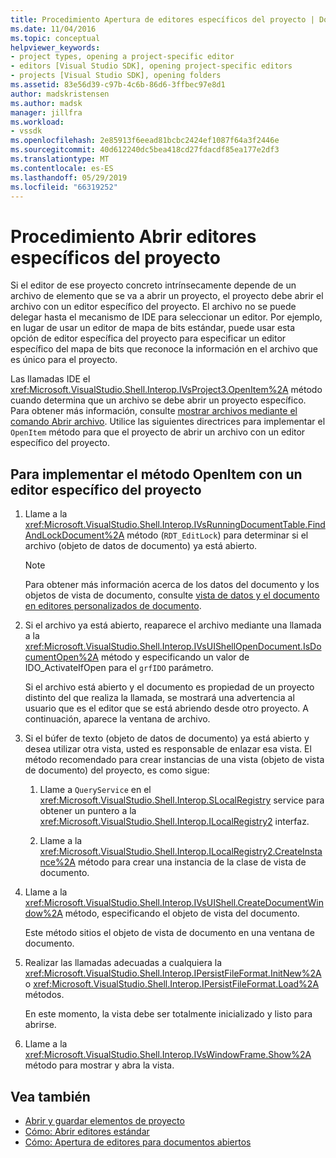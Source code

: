 ```yaml
---
title: Procedimiento Apertura de editores específicos del proyecto | Documentos de Microsoft
ms.date: 11/04/2016
ms.topic: conceptual
helpviewer_keywords:
- project types, opening a project-specific editor
- editors [Visual Studio SDK], opening project-specific editors
- projects [Visual Studio SDK], opening folders
ms.assetid: 83e56d39-c97b-4c6b-86d6-3ffbec97e8d1
author: madskristensen
ms.author: madsk
manager: jillfra
ms.workload:
- vssdk
ms.openlocfilehash: 2e85913f6eead81bcbc2424ef1087f64a3f2446e
ms.sourcegitcommit: 40d612240dc5bea418cd27fdacdf85ea177e2df3
ms.translationtype: MT
ms.contentlocale: es-ES
ms.lasthandoff: 05/29/2019
ms.locfileid: "66319252"
---
```

# <a name="how-to-open-project-specific-editors"></a>Procedimiento Abrir editores específicos del proyecto
Si el editor de ese proyecto concreto intrínsecamente depende de un archivo de elemento que se va a abrir un proyecto, el proyecto debe abrir el archivo con un editor específico del proyecto. El archivo no se puede delegar hasta el mecanismo de IDE para seleccionar un editor. Por ejemplo, en lugar de usar un editor de mapa de bits estándar, puede usar esta opción de editor específica del proyecto para especificar un editor específico del mapa de bits que reconoce la información en el archivo que es único para el proyecto.

 Las llamadas IDE el <xref:Microsoft.VisualStudio.Shell.Interop.IVsProject3.OpenItem%2A> método cuando determina que un archivo se debe abrir un proyecto específico. Para obtener más información, consulte [mostrar archivos mediante el comando Abrir archivo](../extensibility/internals/displaying-files-by-using-the-open-file-command.md). Utilice las siguientes directrices para implementar el `OpenItem` método para que el proyecto de abrir un archivo con un editor específico del proyecto.

## <a name="to-implement-the-openitem-method-with-a-project-specific-editor"></a>Para implementar el método OpenItem con un editor específico del proyecto

1. Llame a la <xref:Microsoft.VisualStudio.Shell.Interop.IVsRunningDocumentTable.FindAndLockDocument%2A> método (`RDT_EditLock`) para determinar si el archivo (objeto de datos de documento) ya está abierto.

    > [!NOTE]
    > Para obtener más información acerca de los datos del documento y los objetos de vista de documento, consulte [vista de datos y el documento en editores personalizados de documento](../extensibility/document-data-and-document-view-in-custom-editors.md).

2. Si el archivo ya está abierto, reaparece el archivo mediante una llamada a la <xref:Microsoft.VisualStudio.Shell.Interop.IVsUIShellOpenDocument.IsDocumentOpen%2A> método y especificando un valor de IDO_ActivateIfOpen para el `grfIDO` parámetro.

     Si el archivo está abierto y el documento es propiedad de un proyecto distinto del que realiza la llamada, se mostrará una advertencia al usuario que es el editor que se está abriendo desde otro proyecto. A continuación, aparece la ventana de archivo.

3. Si el búfer de texto (objeto de datos de documento) ya está abierto y desea utilizar otra vista, usted es responsable de enlazar esa vista. El método recomendado para crear instancias de una vista (objeto de vista de documento) del proyecto, es como sigue:

    1. Llame a `QueryService` en el <xref:Microsoft.VisualStudio.Shell.Interop.SLocalRegistry> service para obtener un puntero a la <xref:Microsoft.VisualStudio.Shell.Interop.ILocalRegistry2> interfaz.

    2. Llame a la <xref:Microsoft.VisualStudio.Shell.Interop.ILocalRegistry2.CreateInstance%2A> método para crear una instancia de la clase de vista de documento.

4. Llame a la <xref:Microsoft.VisualStudio.Shell.Interop.IVsUIShell.CreateDocumentWindow%2A> método, especificando el objeto de vista del documento.

     Este método sitios el objeto de vista de documento en una ventana de documento.

5. Realizar las llamadas adecuadas a cualquiera la <xref:Microsoft.VisualStudio.Shell.Interop.IPersistFileFormat.InitNew%2A> o <xref:Microsoft.VisualStudio.Shell.Interop.IPersistFileFormat.Load%2A> métodos.

     En este momento, la vista debe ser totalmente inicializado y listo para abrirse.

6. Llame a la <xref:Microsoft.VisualStudio.Shell.Interop.IVsWindowFrame.Show%2A> método para mostrar y abra la vista.

## <a name="see-also"></a>Vea también
- [Abrir y guardar elementos de proyecto](../extensibility/internals/opening-and-saving-project-items.md)
- [Cómo: Abrir editores estándar](../extensibility/how-to-open-standard-editors.md)
- [Cómo: Apertura de editores para documentos abiertos](../extensibility/how-to-open-editors-for-open-documents.md)